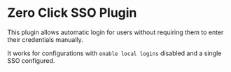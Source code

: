 # Zero Click SSO Plugin

This plugin allows automatic login for users without requiring them to enter their credentials manually.

It works for configurations with `enable local logins` disabled and a single SSO configured.
